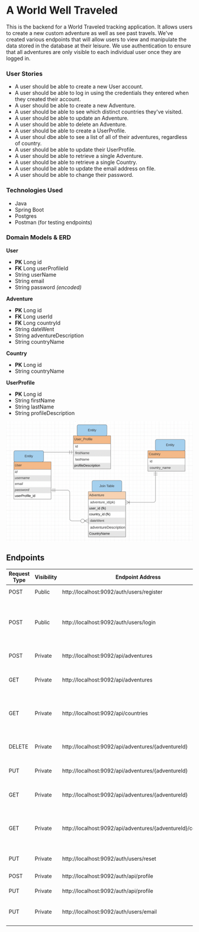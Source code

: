 # A World Well Traveled

This is the backend for a World Traveled tracking application. It allows users to create a new custom adventure as well as see past travels. We've created various endpoints that will allow users to view and manipulate the data stored in the database at their leisure. We use authentication to ensure that all adventures are only visible to each individual user once they are logged in. 

### User Stories
- A user should be able to create a new User account.
- A user should be able to log in using the credentials they entered when they created their account.
- A user should be able to create a new Adventure.
- A user should be able to see which distinct countries they've visited.
- A user should be able to update an Adventure.
- A user should be able to delete an Adventure.
- A user should be able to create a UserProfile.
- A user shoul dbe able to see a list of all of their adventures, regardless of country.
- A user should be able to update their UserProfile.
- A user should be able to retrieve a single Adventure.
- A user should be able to retrieve a single Country.
- A user should be able to update the email address on file.
- A user should be able to change their password.

### Technologies Used
- Java
- Spring Boot
- Postgres
- Postman (for testing endpoints)

### Domain Models & ERD

**User**
- **PK** Long id
- **FK** Long userProfileId
- String userName
- String email
- String password *(encoded)*

**Adventure**
- **PK** Long id
- **FK** Long userId
- **FK** Long countryId
- String dateWent
- String adventureDescription
- String countryName

**Country**
- **PK** Long id
- String countryName

**UserProfile**
- **PK** Long id
- String firstName
- String lastName
- String profileDescription

![World Traveled ERD](docs/image.png)

## Endpoints
Request Type | Visibility | Endpoint Address | Description
------------ | ---------- | ---------------- | -----------
POST | Public | http://localhost:9092/auth/users/register | Registers a new User
POST | Public | http://localhost:9092/auth/users/login | Logs in a User, allowing them access to private endpoints
POST | Private | http://localhost:9092/api/adventures | Creates a new Adventure
GET | Private | http://localhost:9092/api/adventures | Returns all User Adventure objects
GET | Private | http://localhost:9092/api/countries | Returns all Country objects a user has an Adventure in
DELETE | Private | http://localhost:9092/api/adventures/{adventureId} | Deletes a single Adventure object
PUT | Private | http://localhost:9092/api/adventures/{adventureId} | Updates a single Adventure
GET | Private | http://localhost:9092/api/adventures/{adventureId} | Returns a single Adventure object
GET | Private | http://localhost:9092/api/adventures/{adventureId}/countries/ | Returns a single Country object based on adventureId
PUT | Private | http://localhost:9092/auth/users/reset | Updates the User password
POST | Private | http://localhost:9092/auth/api/profile | Creates a UserProfile
PUT | Private | http://localhost:9092/auth/api/profile | Updates a UserProfile
PUT | Private | http://localhost:9092/auth/users/email | Allows user to update their email address
